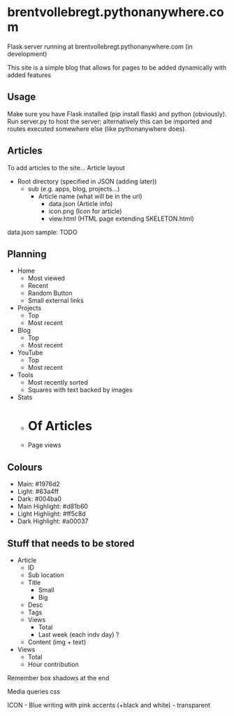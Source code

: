 # brentvollebregt.pythonanywhere.com
Flask server running at brentvollebregt.pythonanywhere.com (in development)

This site is a simple blog that allows for pages to be added dynamically with added features

## Usage
Make sure you have Flask installed (pip install flask) and python (obviously).<br>
Run server.py to host the server; alternatively this can be imported and routes executed somewhere else (like pythonanywhere does).

## Articles
To add articles to the site...
Article layout
 - Root directory (specified in JSON (adding later))
    - sub (e.g. apps, blog, projects...)
        - Article name (what will be in the url)
            - data.json (Article info)
            - icon.png (Icon for article)
            - view.html (HTML page extending SKELETON.html)

data.json sample:
TODO

## Planning
- Home
    - Most viewed
    - Recent
    - Random Button
    - Small external links
- Projects
    - Top
    - Most recent
- Blog
    - Top
    - Most recent
- YouTube
    - Top
    - Most recent
- Tools
    - Most recently sorted
    - Squares with text backed by images
- Stats
    - # Of Articles
    - Page views

## Colours
 - Main: #1976d2
 - Light: #63a4ff
 - Dark: #004ba0
 - Main Highlight: #d81b60
 - Light Highlight: #ff5c8d
 - Dark Highlight: #a00037

## Stuff that needs to be stored
 - Article
    - ID
    - Sub location
    - Title
        - Small
        - Big
    - Desc
    - Tags
    - Views
        - Total
        - Last week (each indv day) ?
    - Content (img + text)
 - Views
    - Total
    - Hour contribution

Remember box shadows at the end

Media queries css

ICON - Blue writing with pink accents (+black and white) - transparent
